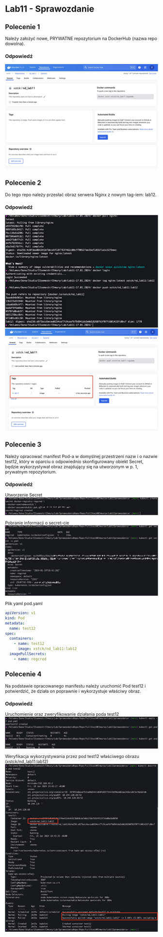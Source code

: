 # Lab11 - Sprawozdanie

## Polecenie 1

Należy założyć nowe, PRYWATNE repozytorium na DockerHub (nazwa repo dowolna).

### Odpowiedź

![](screens/1.png)

## Polecenie 2

Do tego repo należy przesłać obraz serwera Nginx z nowym tag-iem: lab12.

### Odpowiedź

![](screens/2.png)
![](screens/3.png)

## Polecenie 3

Należy opracować manifest Pod-a w domyślnej przestrzeni nazw i o nazwie test12, który w oparciu o odpowiednio skonfigurowany obiekt Secret, będzie wykorzystywał obraz znajdujący się na utworzonym w p. 1, prywatnym repozytorium.

### Odpowiedź

Utworzenie Secret
![](screens/4s.png)

Pobranie informacji o secret-cie
![](screens/5s.png)

Plik yaml pod.yaml

```yaml
apiVersion: v1
kind: Pod
metadata:
  name: test12
spec:
  containers:
    - name: test12
      image: xstck/nd_lab11:lab12
  imagePullSecrets:
    - name: regcred
```

## Polecenie 4

Na podstawie opracowanego manifestu należy uruchomić Pod test12 i potwierdzić, że działa on poprawnie i wykorzystuje właściwy obraz.

### Odpowiedź

Uruchomienie oraz zweryfikowanie działania poda test12
![](screens/6s.png)

Weryfikacja wykorzystywania przez pod test12 właściwego obrazu (xstck/nd_lab11:lab12)
![](screens/7s.png)

